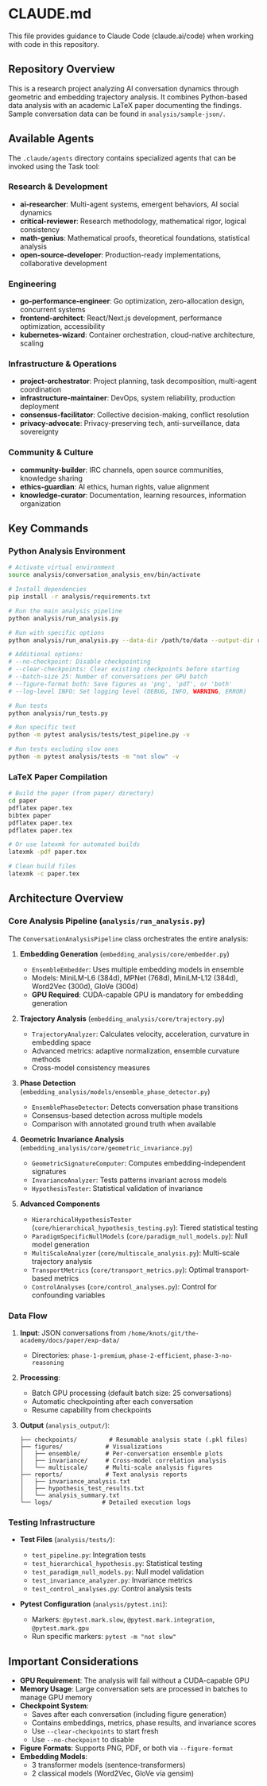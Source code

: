 # CLAUDE.md

This file provides guidance to Claude Code (claude.ai/code) when working with code in this repository.

## Repository Overview

This is a research project analyzing AI conversation dynamics through geometric and embedding trajectory analysis. It combines Python-based data analysis with an academic LaTeX paper documenting the findings. Sample conversation data can be found in `analysis/sample-json/`.

## Available Agents

The `.claude/agents` directory contains specialized agents that can be invoked using the Task tool:

### Research & Development
- **ai-researcher**: Multi-agent systems, emergent behaviors, AI social dynamics
- **critical-reviewer**: Research methodology, mathematical rigor, logical consistency
- **math-genius**: Mathematical proofs, theoretical foundations, statistical analysis
- **open-source-developer**: Production-ready implementations, collaborative development

### Engineering
- **go-performance-engineer**: Go optimization, zero-allocation design, concurrent systems
- **frontend-architect**: React/Next.js development, performance optimization, accessibility
- **kubernetes-wizard**: Container orchestration, cloud-native architecture, scaling

### Infrastructure & Operations
- **project-orchestrator**: Project planning, task decomposition, multi-agent coordination
- **infrastructure-maintainer**: DevOps, system reliability, production deployment
- **consensus-facilitator**: Collective decision-making, conflict resolution
- **privacy-advocate**: Privacy-preserving tech, anti-surveillance, data sovereignty

### Community & Culture
- **community-builder**: IRC channels, open source communities, knowledge sharing
- **ethics-guardian**: AI ethics, human rights, value alignment
- **knowledge-curator**: Documentation, learning resources, information organization

## Key Commands

### Python Analysis Environment

```bash
# Activate virtual environment
source analysis/conversation_analysis_env/bin/activate

# Install dependencies
pip install -r analysis/requirements.txt

# Run the main analysis pipeline
python analysis/run_analysis.py

# Run with specific options
python analysis/run_analysis.py --data-dir /path/to/data --output-dir results/ --max-conversations 10

# Additional options:
# --no-checkpoint: Disable checkpointing
# --clear-checkpoints: Clear existing checkpoints before starting
# --batch-size 25: Number of conversations per GPU batch
# --figure-format both: Save figures as 'png', 'pdf', or 'both'
# --log-level INFO: Set logging level (DEBUG, INFO, WARNING, ERROR)

# Run tests
python analysis/run_tests.py

# Run specific test
python -m pytest analysis/tests/test_pipeline.py -v

# Run tests excluding slow ones
python -m pytest analysis/tests -m "not slow" -v
```

### LaTeX Paper Compilation

```bash
# Build the paper (from paper/ directory)
cd paper
pdflatex paper.tex
bibtex paper
pdflatex paper.tex
pdflatex paper.tex

# Or use latexmk for automated builds
latexmk -pdf paper.tex

# Clean build files
latexmk -c paper.tex
```

## Architecture Overview

### Core Analysis Pipeline (`analysis/run_analysis.py`)

The `ConversationAnalysisPipeline` class orchestrates the entire analysis:

1. **Embedding Generation** (`embedding_analysis/core/embedder.py`)
   - `EnsembleEmbedder`: Uses multiple embedding models in ensemble
   - Models: MiniLM-L6 (384d), MPNet (768d), MiniLM-L12 (384d), Word2Vec (300d), GloVe (300d)
   - **GPU Required**: CUDA-capable GPU is mandatory for embedding generation

2. **Trajectory Analysis** (`embedding_analysis/core/trajectory.py`)
   - `TrajectoryAnalyzer`: Calculates velocity, acceleration, curvature in embedding space
   - Advanced metrics: adaptive normalization, ensemble curvature methods
   - Cross-model consistency measures

3. **Phase Detection** (`embedding_analysis/models/ensemble_phase_detector.py`)
   - `EnsemblePhaseDetector`: Detects conversation phase transitions
   - Consensus-based detection across multiple models
   - Comparison with annotated ground truth when available

4. **Geometric Invariance Analysis** (`embedding_analysis/core/geometric_invariance.py`)
   - `GeometricSignatureComputer`: Computes embedding-independent signatures
   - `InvarianceAnalyzer`: Tests patterns invariant across models
   - `HypothesisTester`: Statistical validation of invariance

5. **Advanced Components**
   - `HierarchicalHypothesisTester` (`core/hierarchical_hypothesis_testing.py`): Tiered statistical testing
   - `ParadigmSpecificNullModels` (`core/paradigm_null_models.py`): Null model generation
   - `MultiScaleAnalyzer` (`core/multiscale_analysis.py`): Multi-scale trajectory analysis
   - `TransportMetrics` (`core/transport_metrics.py`): Optimal transport-based metrics
   - `ControlAnalyses` (`core/control_analyses.py`): Control for confounding variables

### Data Flow

1. **Input**: JSON conversations from `/home/knots/git/the-academy/docs/paper/exp-data/`
   - Directories: `phase-1-premium`, `phase-2-efficient`, `phase-3-no-reasoning`
   
2. **Processing**:
   - Batch GPU processing (default batch size: 25 conversations)
   - Automatic checkpointing after each conversation
   - Resume capability from checkpoints
   
3. **Output** (`analysis_output/`):
   ```
   ├── checkpoints/         # Resumable analysis state (.pkl files)
   ├── figures/            # Visualizations
   │   ├── ensemble/       # Per-conversation ensemble plots
   │   ├── invariance/     # Cross-model correlation analysis
   │   └── multiscale/     # Multi-scale analysis figures
   ├── reports/            # Text analysis reports
   │   ├── invariance_analysis.txt
   │   ├── hypothesis_test_results.txt
   │   └── analysis_summary.txt
   └── logs/              # Detailed execution logs
   ```

### Testing Infrastructure

- **Test Files** (`analysis/tests/`):
  - `test_pipeline.py`: Integration tests
  - `test_hierarchical_hypothesis.py`: Statistical testing
  - `test_paradigm_null_models.py`: Null model validation
  - `test_invariance_analyzer.py`: Invariance metrics
  - `test_control_analyses.py`: Control analysis tests

- **Pytest Configuration** (`analysis/pytest.ini`):
  - Markers: `@pytest.mark.slow`, `@pytest.mark.integration`, `@pytest.mark.gpu`
  - Run specific markers: `pytest -m "not slow"`

## Important Considerations

- **GPU Requirement**: The analysis will fail without a CUDA-capable GPU
- **Memory Usage**: Large conversation sets are processed in batches to manage GPU memory
- **Checkpoint System**:
  - Saves after each conversation (including figure generation)
  - Contains embeddings, metrics, phase results, and invariance scores
  - Use `--clear-checkpoints` to start fresh
  - Use `--no-checkpoint` to disable
- **Figure Formats**: Supports PNG, PDF, or both via `--figure-format`
- **Embedding Models**: 
  - 3 transformer models (sentence-transformers)
  - 2 classical models (Word2Vec, GloVe via gensim)